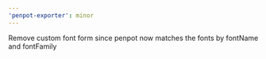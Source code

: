 ```yaml
---
'penpot-exporter': minor
---
```


Remove custom font form since penpot now matches the fonts by fontName and fontFamily
